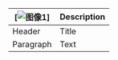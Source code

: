 

| [![图像1](image1.jpg "im1")]| Description |
| ----------- | ----------- |
| Header      | Title       |
| Paragraph   | Text        |

